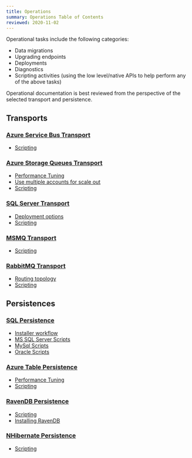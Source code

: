 ```yaml
---
title: Operations
summary: Operations Table of Contents
reviewed: 2020-11-02
---
```


Operational tasks include the following categories:

 * Data migrations
 * Upgrading endpoints
 * Deployments
 * Diagnostics
 * Scripting activities (using the low level/native APIs to help perform any of the above tasks)

Operational documentation is best reviewed from the perspective of the selected transport and persistence.


## Transports


### [Azure Service Bus Transport](/transports/azure-service-bus)

 * [Scripting](/transports/azure-service-bus/operational-scripting.md)


### [Azure Storage Queues Transport](/transports/azure-storage-queues/)

 * [Performance Tuning](/transports/azure-storage-queues/performance-tuning.md)
 * [Use multiple accounts for scale out](/transports/azure-storage-queues/multi-storageaccount-support.md)
 * [Scripting](/transports/azure-storage-queues/operations-scripting.md)

### [SQL Server Transport](/transports/sql/)

 * [Deployment options](/transports/sql/deployment-options.md)
 * [Scripting](/transports/sql/operations-scripting.md)


### [MSMQ Transport](/transports/msmq/)

 * [Scripting](/transports/msmq/operations-scripting.md)


### [RabbitMQ Transport](/transports/rabbitmq/)

 * [Routing topology](/transports/rabbitmq/routing-topology.md)
 * [Scripting](/transports/rabbitmq/operations-scripting.md)


## Persistences


### [SQL Persistence](/persistence/sql/)

 * [Installer workflow](/persistence/sql/installer-workflow.md)
 * [MS SQL Server Scripts](/persistence/sql/sqlserver-scripts.md)
 * [MySql Scripts](/persistence/sql/mysql-scripts.md)
 * [Oracle Scripts](/persistence/sql/oracle-scripts.md)


### [Azure Table Persistence](/persistence/azure-table/)

 * [Performance Tuning](/persistence/azure-table/performance-tuning.md)
 * [Scripting](/persistence/azure-table/scripting.md)


### [RavenDB Persistence](/persistence/ravendb/)

 * [Scripting](/persistence/ravendb/operations-scripting.md)
 * [Installing RavenDB](/persistence/ravendb/installation.md)


### [NHibernate Persistence](/persistence/nhibernate/)

 * [Scripting](/persistence/nhibernate/scripting.md)
